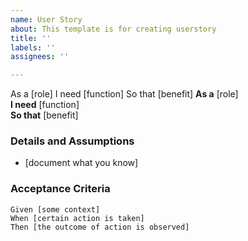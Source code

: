 ```yaml
---
name: User Story
about: This template is for creating userstory
title: ''
labels: ''
assignees: ''

---
```

As a [role]
I need [function]
So that [benefit]
**As a** [role]  
 **I need** [function]  
 **So that** [benefit]  
   
 ### Details and Assumptions
 * [document what you know]
   
 ### Acceptance Criteria  
   
 ```gherkin
 Given [some context]
 When [certain action is taken]
 Then [the outcome of action is observed]
 ```
